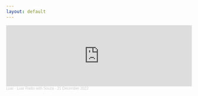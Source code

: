 ```yaml
---
layout: default
---
```


<iframe width="100%" height="166" scrolling="no" frameborder="no" allow="autoplay" src="https://w.soundcloud.com/player/?url=https%3A//api.soundcloud.com/tracks/1391878630&color=%23ff5500&auto_play=false&hide_related=false&show_comments=true&show_user=true&show_reposts=false&show_teaser=true"></iframe><div style="font-size: 10px; color: #cccccc;line-break: anywhere;word-break: normal;overflow: hidden;white-space: nowrap;text-overflow: ellipsis; font-family: Interstate,Lucida Grande,Lucida Sans Unicode,Lucida Sans,Garuda,Verdana,Tahoma,sans-serif;font-weight: 100;"><a href="https://soundcloud.com/luarluv" title="Luar" target="_blank" style="color: #cccccc; text-decoration: none;">Luar</a> · <a href="https://soundcloud.com/luarluv/luar-radio-21-12-2022" title="Luar Radio with Souza - 21 December 2022" target="_blank" style="color: #cccccc; text-decoration: none;">Luar Radio with Souza - 21 December 2022</a></div>